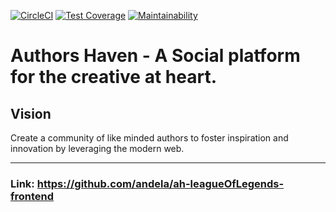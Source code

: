 [![CircleCI](https://circleci.com/gh/andela/ah-leagueOfLegends-frontend/tree/develop.svg?style=svg)](https://circleci.com/gh/andela/ah-leagueOfLegends-frontend/tree/develop)
[![Test Coverage](https://api.codeclimate.com/v1/badges/77ce7e67dd95690d0d53/test_coverage)](https://codeclimate.com/repos/5bb393994f6d9e035c007be0/test_coverage)
[![Maintainability](https://api.codeclimate.com/v1/badges/77ce7e67dd95690d0d53/maintainability)](https://codeclimate.com/repos/5bb393994f6d9e035c007be0/maintainability)


Authors Haven - A Social platform for the creative at heart.
=======


## Vision
Create a community of like minded authors to foster inspiration and innovation
by leveraging the modern web.

---

### Link: https://github.com/andela/ah-leagueOfLegends-frontend